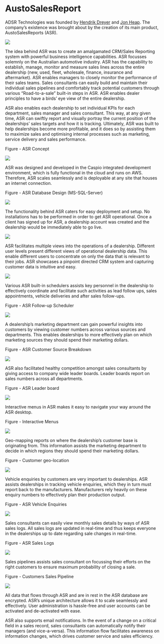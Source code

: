 ﻿﻿﻿AustoSalesReport================ADSR Technologies was founded by [HendrikDreyer](https://www.linkedin.com/in/hendrik-dreyer-84532322/) and [JonHeap](https://www.linkedin.com/in/jon-heap-a61500a6/). The company’s existencewas brought about by the creation of its main product, AustoSalesReports (ASR).![](media/d73a07cfa2068c1a9717b65b1d52dd2a.png)The idea behind ASR was to create an amalgamated CRM/Sales Reporting system withpowerful business intelligence capabilities. ASR focusses solemnly on theAustralian automotive industry. ASR has the capability to establish, manage,monitor and measure sales lines across the entire dealership (new, used, fleet,wholesale, finance, insurance and aftermarket). ASR enables managers to closelymonitor the performance of their sales teams. Sales consultants can easily buildand maintain their individual sales pipelines and comfortably track potentialcustomers through various “Road-to-a-sale” built-in steps in ASR. ASR enablesdealer principles to have a birds’ eye view of the entire dealership.ASR also enables each dealership to set individual KPIs for each department,sales manager and sales consultant. This way, at any given time, ASR can swiftly reportand visually portray the current position of the dealerships’ sales targets andhow it is tracking. Ultimately, ASR was built to help dealerships become more profitable, and it does so by assisting them to maximize sales and optimising internal processes such as marketing, service delivery and sales performance.  Figure - ASR Concept![](media/11ddd56ef9f86354a97050a4c817adc5.png)ASR was designed and developed in the Caspio integrated development environment,which is fully functional in the cloud and runs on AWS. Therefore, ASR scalesseamlessly and is deployable at any site that houses an internet connection.Figure - ASR Database Design (MS-SQL-Server)![](media/03910ef078d0ecd1f6109e9ea2ba98c2.png)The functionality behind ASR caters for easy deployment and setup. Noinstallations has to be performed in order to get ASR operational. Once a clienthas signed up for ASR, a dealership account was created and the dealership would beimmediately able to go live.![](media/e06c4e53ae696f3bc5507113453203ac.png)ASR facilitates multiple views into the operations of a dealership. Differentuser levels present different views of operational dealership data. This enabledifferent users to concentrate on only the data that is relevant to their jobs.ASR showcases a pinpoint directed CRM system and capturing customer data isintuitive and easy.![](media/24921a5be95a7997092615ee4c4d051f.png)Various ASR built-in schedulers assists key personnel in the dealership toeffectively coordinate and facilitate such activities as lead follow ups, salesappointments, vehicle deliveries and after sales follow-ups.Figure - ASR Follow-up Scheduler![](media/717b44c96675f8fcb464cc1485d016fc.png)A dealership’s marketing department can gain powerful insights into customers byviewing customer numbers across various sources and departments. This enablesdealerships to more effectively plan on which marketing sources they shouldspend their marketing dollars.Figure - ASR Customer Source Breakdown![](media/ecf928c5b76735d48d55f2827ebfb789.png)ASR also facilitated healthy competition amongst sales consultants by givingaccess to company wide leader boards. Leader boards report on sales numbersacross all departments.Figure - ASR Leader board![](media/bff5140a34e59c3e1a7925afb9efd65d.png)Interactive menus in ASR makes it easy to navigate your way around the ASR desktop.Figure - Interactive Menus![](media/8f5076e07a22a24492c11e20b102f4cb.png)Geo-mapping reports on where the dealership’s customer base is originating from.This information assists the marketing department to decide in which regionsthey should spend their marketing dollars.Figure - Customer geo-location![](media/e7b60e8f0c81b5fb93efb17550ad37fa.png)Vehicle enquiries by customers are very important to dealerships. ASR assistsdealerships in tracking vehicle enquiries, which they in turn must report backto the manufacturers. Manufacturers rely heavily on these enquiry numbers toeffectively plan their production output.Figure - ASR Vehicle Enquiries![](media/72e954d3bca8366d50069c189960d489.png)Sales consultants can easily view monthly sales details by ways of ASR saleslogs. All sales logs are updated in real-time and thus keeps everyone in thedealerships up to date regarding sale changes in real-time.Figure - ASR Sales Logs![](media/4807a64faf3af87d6a9601edaa3f08ab.png)Sales pipelines assists sales consultant on focussing their efforts on the rightcustomers to ensure maximum probability of closing a sale.Figure - Customers Sales Pipeline![](media/a1ba323b1e70777faba05875bc5ff0e4.png)All data that flows through ASR and are in rest in the ASR database areencrypted. ASR’s unique architecture allows it to scale seamlessly andeffectively. User administration is hassle-free and user accounts can beactivated and de-activated with ease.ASR also supports email notifications. In the event of a change on a criticalfield in a sales record, sales consultants can automatically notify theirmanagers (and vice-a-versa). This information flow facilitates awareness oninformation changes, which drives customer service and salesefficiency.